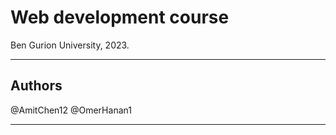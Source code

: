 # Web development course
Ben Gurion University,
2023.

---

## Authors
@AmitChen12 
@OmerHanan1

---

